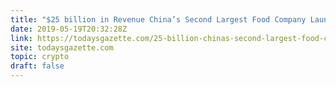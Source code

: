```yaml
---
title: "$25 billion in Revenue China’s Second Largest Food Company Launches Products on VeChainThor Blockchain Solution"
date: 2019-05-19T20:32:28Z
link: https://todaysgazette.com/25-billion-chinas-second-largest-food-company-launches-products-on-vechainthor-blockchain-solution/?utm_medium=RSS&utm_source=hune
site: todaysgazette.com
topic: crypto
draft: false
---
```

